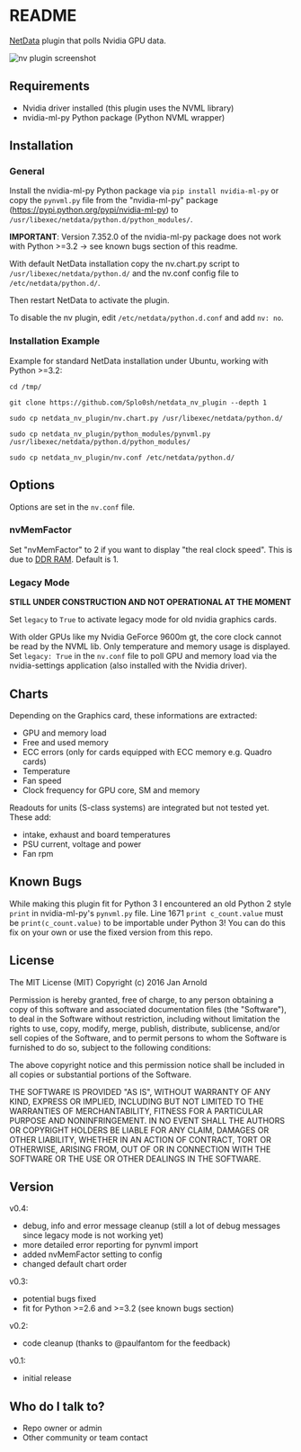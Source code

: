 # README #

[NetData](https://github.com/firehol/netdata/) plugin that polls Nvidia GPU data.

![nv plugin screenshot](http://semper.space/netdata_nv/screenshot01.png "Netdata nv plugin")


## Requirements ##

* Nvidia driver installed (this plugin uses the NVML library)
* nvidia-ml-py Python package (Python NVML wrapper)


## Installation ##

### General ###

Install the nvidia-ml-py Python package via `pip install nvidia-ml-py` or copy the `pynvml.py` file from the "nvidia-ml-py" package (https://pypi.python.org/pypi/nvidia-ml-py) to `/usr/libexec/netdata/python.d/python_modules/`.

**IMPORTANT**: Version 7.352.0 of the nvidia-ml-py package does not work with Python >=3.2 -> see known bugs section of this readme.

With default NetData installation copy the nv.chart.py script to `/usr/libexec/netdata/python.d/` and the nv.conf config file to `/etc/netdata/python.d/`.

Then restart NetData to activate the plugin.

To disable the nv plugin, edit `/etc/netdata/python.d.conf` and add `nv: no`.


### Installation Example ###

Example for standard NetData installation under Ubuntu, working with Python >=3.2:

```
cd /tmp/

git clone https://github.com/Splo0sh/netdata_nv_plugin --depth 1

sudo cp netdata_nv_plugin/nv.chart.py /usr/libexec/netdata/python.d/

sudo cp netdata_nv_plugin/python_modules/pynvml.py /usr/libexec/netdata/python.d/python_modules/

sudo cp netdata_nv_plugin/nv.conf /etc/netdata/python.d/
```


## Options ##

Options are set in the `nv.conf` file.
### nvMemFactor ###

Set "nvMemFactor" to 2 if you want to display "the real clock speed". This is due to [DDR RAM](https://en.wikipedia.org/wiki/DDR_SDRAM#Double_data_rate_.28DDR.29_SDRAM_specification). Default is 1.

### Legacy Mode ###

**STILL UNDER CONSTRUCTION AND NOT OPERATIONAL AT THE MOMENT**

Set `legacy` to `True` to activate legacy mode for old nvidia graphics cards.

With older GPUs like my Nvidia GeForce 9600m gt, the core clock cannot be read by the NVML lib. Only temperature and memory usage is displayed.
Set `legacy: True` in the `nv.conf` file to poll GPU and memory load via the nvidia-settings application (also installed with the Nvidia driver).


## Charts ##

Depending on the Graphics card, these informations are extracted:

- GPU and memory load
- Free and used memory
- ECC errors (only for cards equipped with ECC memory e.g. Quadro cards)
- Temperature
- Fan speed
- Clock frequency for GPU core, SM and memory

Readouts for units (S-class systems) are integrated but not tested yet. These add:

- intake, exhaust and board temperatures
- PSU current, voltage and power
- Fan rpm


## Known Bugs ##

While making this plugin fit for Python 3 I encountered an old Python 2 style `print` in nvidia-ml-py's `pynvml.py` file. Line 1671 `print c_count.value` must be `print(c_count.value)` to be importable under Python 3!
You can do this fix on your own or use the fixed version from this repo.


## License ##

The MIT License (MIT)
Copyright (c) 2016 Jan Arnold

Permission is hereby granted, free of charge, to any person obtaining a copy of this software and associated documentation files (the "Software"), to deal in the Software without restriction, including without limitation the rights to use, copy, modify, merge, publish, distribute, sublicense, and/or sell copies of the Software, and to permit persons to whom the Software is furnished to do so, subject to the following conditions:

The above copyright notice and this permission notice shall be included in all copies or substantial portions of the Software.

THE SOFTWARE IS PROVIDED "AS IS", WITHOUT WARRANTY OF ANY KIND, EXPRESS OR IMPLIED, INCLUDING BUT NOT LIMITED TO THE WARRANTIES OF MERCHANTABILITY, FITNESS FOR A PARTICULAR PURPOSE AND NONINFRINGEMENT. IN NO EVENT SHALL THE AUTHORS OR COPYRIGHT HOLDERS BE LIABLE FOR ANY CLAIM, DAMAGES OR OTHER LIABILITY, WHETHER IN AN ACTION OF CONTRACT, TORT OR OTHERWISE, ARISING FROM, OUT OF OR IN CONNECTION WITH THE SOFTWARE OR THE USE OR OTHER DEALINGS IN THE SOFTWARE.

## Version ##

v0.4:
* debug, info and error message cleanup (still a lot of debug messages since legacy mode is not working yet)
* more detailed error reporting for pynvml import
* added nvMemFactor setting to config
* changed default chart order

v0.3:
* potential bugs fixed
* fit for Python >=2.6 and >=3.2 (see known bugs section)

v0.2:
* code cleanup (thanks to @paulfantom for the feedback)

v0.1:
* initial release



## Who do I talk to? ##

* Repo owner or admin
* Other community or team contact
